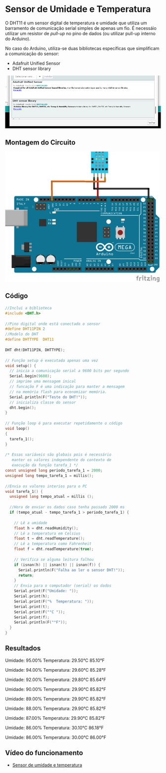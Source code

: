 # Sensor de Umidade e Temperatura

O DHT11 é um sensor digital de temperatura e umidade que utiliza um barramento de comunicação serial simples de apenas um fio. É necessáio utilizar um resistor de _pull-up_ no pino de dados (ou utilizar pull-up interno do Arduino).

No caso do Arduino, utiliza-se duas bibliotecas específicas que simplificam a comunicação do sensor:

- Adafruit Unified Sensor
- DHT sensor library

<img src= "libs.png" alt = "Circuito temperatura" width = "700" />

## Montagem do Circuito

<img src= "dht.png" alt = "Circuito temperatura" width = "500" />

## Código
```C
//Inclui a biblioteca
#include <DHT.h>

//Pino digital onde está conectado o sensor
#define DHT11PIN 2
//Modelo do DHT
#define DHTTYPE  DHT11

DHT dht(DHT11PIN, DHTTYPE);

// Função setup é executada apenas uma vez
void setup() {
  // inicia a comunicação serial a 9600 bits por segundo
  Serial.begin(9600);
  // imprime uma mensagem inical
  // funcação F é uma indicação para manter a mensagem
  // na memória flash para economizar memória.
  Serial.println(F("Teste do DHT!"));
  // inicializa classe do sensor
  dht.begin();
}

// Função loop é para executar repetidamente o código
void loop()
{
  tarefa_1();
}

/* Essas variáveis são globais pois é necessário
   manter os valores independente do contexto de
   execução da função tarefa_1 */
const unsigned long periodo_tarefa_1 = 2000;
unsigned long tempo_tarefa_1 = millis();

//Envia os valores interios para o PC
void tarefa_1() {
  unsigned long tempo_atual = millis ();

  //Hora de enviar os dados caso tenha passado 2000 ms
  if (tempo_atual - tempo_tarefa_1 > periodo_tarefa_1) {

    // Lê a umidade
    float h = dht.readHumidity();
    // Lê a temperatura em Celsius
    float t = dht.readTemperature();
    // Lê a temperatura como Fahrenheit
    float f = dht.readTemperature(true);

    // Verifica se alguma leitura falhou
    if (isnan(h) || isnan(t) || isnan(f)) {
      Serial.println(F("Falha ao ler o sensor DHT!"));
      return;
    }
    // Envia para o computador (serial) os dados
    Serial.print(F("Umidade: "));
    Serial.print(h);
    Serial.print(F("%  Temperatura: "));
    Serial.print(t);
    Serial.print(F("°C "));
    Serial.print(f);
    Serial.println(F("°F"));
  }
}
```

## Resultados

Umidade: 95.00%  Temperatura: 29.50°C 85.10°F

Umidade: 94.00%  Temperatura: 29.60°C 85.28°F

Umidade: 92.00%  Temperatura: 29.80°C 85.64°F

Umidade: 90.00%  Temperatura: 29.90°C 85.82°F

Umidade: 89.00%  Temperatura: 29.90°C 85.82°F

Umidade: 88.00%  Temperatura: 29.90°C 85.82°F

Umidade: 87.00%  Temperatura: 29.90°C 85.82°F

Umidade: 86.00%  Temperatura: 30.10°C 86.18°F

Umidade: 86.00%  Temperatura: 30.00°C 86.00°F

## Vídeo do funcionamento 
- [Sensor de umidade e temperatura](https://youtu.be/C211qThi6kg)
